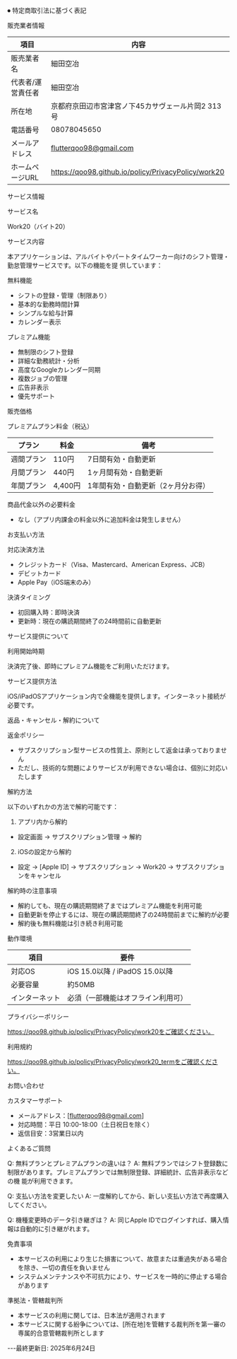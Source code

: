 ⏺ 特定商取引法に基づく表記

  販売業者情報

  | 項目        | 内容                                    |
  |-----------|---------------------------------------|
  | 販売業者名     | 細田空冶                            |
  | 代表者/運営責任者 | 細田空冶                               |
  | 所在地       | 京都府京田辺市宮津宮ノ下45カサヴェール片岡2 313号                               |
  | 電話番号      | 08078045650                             |
  | メールアドレス   | flutterqoo98@gmail.com          |
  | ホームページURL | https://qoo98.github.io/policy/PrivacyPolicy/work20 |

  サービス情報

  サービス名

  Work20（バイト20）

  サービス内容

  本アプリケーションは、アルバイトやパートタイムワーカー向けのシフト管理・勤怠管理サービスです。以下の機能を提
  供しています：

  無料機能
  - シフトの登録・管理（制限あり）
  - 基本的な勤務時間計算
  - シンプルな給与計算
  - カレンダー表示

  プレミアム機能
  - 無制限のシフト登録
  - 詳細な勤務統計・分析
  - 高度なGoogleカレンダー同期
  - 複数ジョブの管理
  - 広告非表示
  - 優先サポート

  販売価格

  プレミアムプラン料金（税込）

  | プラン   | 料金     | 備考                 |
  |-------|--------|--------------------|
  | 週間プラン | 110円   | 7日間有効・自動更新         |
  | 月間プラン | 440円   | 1ヶ月間有効・自動更新        |
  | 年間プラン | 4,400円 | 1年間有効・自動更新（2ヶ月分お得） |

  商品代金以外の必要料金

  - なし（アプリ内課金の料金以外に追加料金は発生しません）

  お支払い方法

  対応決済方法

  - クレジットカード（Visa、Mastercard、American Express、JCB）
  - デビットカード
  - Apple Pay（iOS端末のみ）

  決済タイミング

  - 初回購入時：即時決済
  - 更新時：現在の購読期間終了の24時間前に自動更新

  サービス提供について

  利用開始時期

  決済完了後、即時にプレミアム機能をご利用いただけます。

  サービス提供方法

  iOS/iPadOSアプリケーション内で全機能を提供します。インターネット接続が必要です。

  返品・キャンセル・解約について

  返金ポリシー

  - サブスクリプション型サービスの性質上、原則として返金は承っておりません
  - ただし、技術的な問題によりサービスが利用できない場合は、個別に対応いたします

  解約方法

  以下のいずれかの方法で解約可能です：

  1. アプリ内から解約
  - 設定画面 → サブスクリプション管理 → 解約

  2. iOSの設定から解約
  - 設定 → [Apple ID] → サブスクリプション → Work20 → サブスクリプションをキャンセル

  解約時の注意事項

  - 解約しても、現在の購読期間終了まではプレミアム機能を利用可能
  - 自動更新を停止するには、現在の購読期間終了の24時間前までに解約が必要
  - 解約後も無料機能は引き続き利用可能

  動作環境

  | 項目      | 要件                         |
  |---------|----------------------------|
  | 対応OS    | iOS 15.0以降 / iPadOS 15.0以降 |
  | 必要容量    | 約50MB                      |
  | インターネット | 必須（一部機能はオフライン利用可）          |

  プライバシーポリシー

  https://qoo98.github.io/policy/PrivacyPolicy/work20をご確認ください。

  利用規約

  https://qoo98.github.io/policy/PrivacyPolicy/work20_termをご確認ください。

  お問い合わせ

  カスタマーサポート

  - メールアドレス：[flutterqoo98@gmail.com]
  - 対応時間：平日 10:00-18:00（土日祝日を除く）
  - 返信目安：3営業日以内

  よくあるご質問

  Q: 無料プランとプレミアムプランの違いは？
  A: 無料プランではシフト登録数に制限があります。プレミアムプランでは無制限登録、詳細統計、広告非表示などの機
  能が利用できます。

  Q: 支払い方法を変更したい
  A: 一度解約してから、新しい支払い方法で再度購入してください。

  Q: 機種変更時のデータ引き継ぎは？
  A: 同じApple IDでログインすれば、購入情報は自動的に引き継がれます。

  免責事項

  - 本サービスの利用により生じた損害について、故意または重過失がある場合を除き、一切の責任を負いません
  - システムメンテナンスや不可抗力により、サービスを一時的に停止する場合があります

  準拠法・管轄裁判所

  - 本サービスの利用に関しては、日本法が適用されます
  - 本サービスに関する紛争については、[所在地]を管轄する裁判所を第一審の専属的合意管轄裁判所とします

  ---最終更新日: 2025年6月24日

